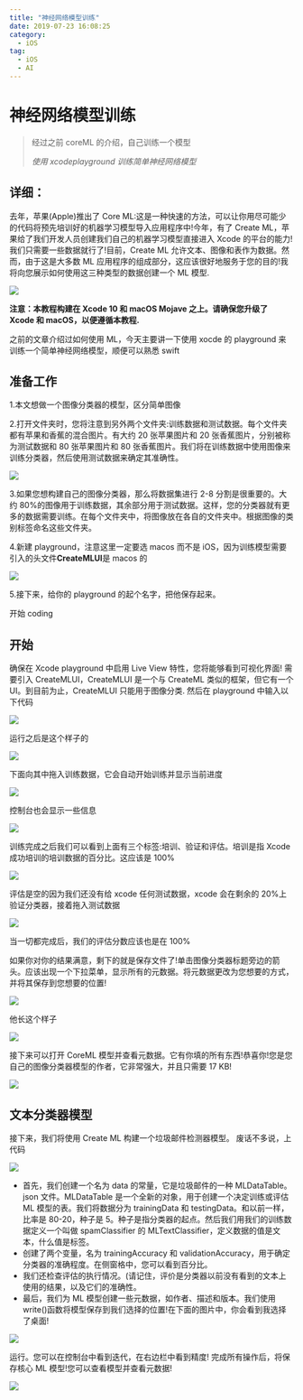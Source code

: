```yaml
---
title: "神经网络模型训练"
date: 2019-07-23 16:08:25
category:
  - iOS
tag:
  - iOS
  - AI
---
```


# 神经网络模型训练

> 经过之前 coreML 的介绍，自己训练一个模型
>
> _使用 xcodeplayground 训练简单神经网络模型_

## 详细：

去年，苹果(Apple)推出了 Core ML:这是一种快速的方法，可以让你用尽可能少的代码将预先培训好的机器学习模型导入应用程序中!今年，有了 Create ML，苹果给了我们开发人员创建我们自己的机器学习模型直接进入 Xcode 的平台的能力!我们只需要一些数据就行了!目前，Create ML 允许文本、图像和表作为数据。然而，由于这是大多数 ML 应用程序的组成部分，这应该很好地服务于您的目的!我将向您展示如何使用这三种类型的数据创建一个 ML 模型.

![](https://upload-images.jianshu.io/upload_images/3343369-38993f3fc4b87558.jpeg?imageMogr2/auto-orient/strip%7CimageView2/2/w/1000/format/webp)

**注意：本教程构建在 Xcode 10 和 macOS Mojave 之上。请确保您升级了 Xcode 和 macOS，以便遵循本教程.**

之前的文章介绍过如何使用 ML，今天主要讲一下使用 xocde 的 playground 来训练一个简单神经网络模型，顺便可以熟悉 swift

## 准备工作

1.本文想做一个图像分类器的模型，区分简单图像

2.打开文件夹时，您将注意到另外两个文件夹:训练数据和测试数据。每个文件夹都有苹果和香蕉的混合图片。有大约 20 张苹果图片和 20 张香蕉图片，分别被称为测试数据和 80 张苹果图片和 80 张香蕉图片。我们将在训练数据中使用图像来训练分类器，然后使用测试数据来确定其准确性。

![](http://www.demodashi.com/contentImages/image/20190724/sw1Tn6SBESjcjvMyVvu.png)

3.如果您想构建自己的图像分类器，那么将数据集进行 2-8 分割是很重要的。大约 80%的图像用于训练数据，其余部分用于测试数据。这样，您的分类器就有更多的数据需要训练。在每个文件夹中，将图像放在各自的文件夹中。根据图像的类别标签命名这些文件夹。

4.新建 playground，注意这里一定要选 macos 而不是 iOS，因为训练模型需要引入的头文件**CreateMLUI**是 macos 的

![](http://www.demodashi.com/contentImages/image/20190724/RaJzQO6Nm9Wjuvw3nCh.png)

5.接下来，给你的 playground 的起个名字，把他保存起来。

开始 coding

## 开始

确保在 Xcode playground 中启用 Live View 特性，您将能够看到可视化界面!
需要引入 CreateMLUI，CreateMLUI 是一个与 CreateML 类似的框架，但它有一个 UI。到目前为止，CreateMLUI 只能用于图像分类.
然后在 playground 中输入以下代码

![](http://www.demodashi.com/contentImages/image/20190724/FqBcXuSwRDOxpw8UBTF.png)

运行之后是这个样子的

![](http://www.demodashi.com/contentImages/image/20190724/LxHV4JoUeBdaUGfodqb.png)

下面向其中拖入训练数据，它会自动开始训练并显示当前进度

![](http://www.demodashi.com/contentImages/image/20190724/gWYNXlrru03F8sMYlIR.png)

控制台也会显示一些信息

![](http://www.demodashi.com/contentImages/image/20190724/TUgR2XH0hovyEuJv7hP.png)

训练完成之后我们可以看到上面有三个标签:培训、验证和评估。培训是指 Xcode 成功培训的培训数据的百分比。这应该是 100%

![](http://www.demodashi.com/contentImages/image/20190724/9JrqyfzXxNCjuDxSJMO.png)

评估是空的因为我们还没有给 xcode 任何测试数据，xcode 会在剩余的 20%上验证分类器，接着拖入测试数据

![](http://www.demodashi.com/contentImages/image/20190724/PjupzGNXjHBhQixucpb.png)

当一切都完成后，我们的评估分数应该也是在 100%

如果你对你的结果满意，剩下的就是保存文件了!单击图像分类器标题旁边的箭头。应该出现一个下拉菜单，显示所有的元数据。将元数据更改为您想要的方式，并将其保存到您想要的位置!

![](http://www.demodashi.com/contentImages/image/20190724/9XYJjpWXhZSdRjZWLze.png)

他长这个样子

![](http://www.demodashi.com/contentImages/image/20190724/8cNWX8eidTARekAmU3J.png)

接下来可以打开 CoreML 模型并查看元数据。它有你填的所有东西!恭喜你!您是您自己的图像分类器模型的作者，它非常强大，并且只需要 17 KB!

![](http://www.demodashi.com/contentImages/image/20190724/gAS7BWestsJDUJChOch.png)

## 文本分类器模型

接下来，我们将使用 Create ML 构建一个垃圾邮件检测器模型。
废话不多说，上代码

![](http://www.demodashi.com/contentImages/image/20190724/Zb3xW53OWSeEt2pw1k7.png)

- 首先，我们创建一个名为 data 的常量，它是垃圾邮件的一种 MLDataTable。json 文件。MLDataTable 是一个全新的对象，用于创建一个决定训练或评估 ML 模型的表。我们将数据分为 trainingData 和 testingData。和以前一样，比率是 80-20，种子是 5。种子是指分类器的起点。然后我们用我们的训练数据定义一个叫做 spamClassifier 的 MLTextClassifier，定义数据的值是文本，什么值是标签。
- 创建了两个变量，名为 trainingAccuracy 和 validationAccuracy，用于确定分类器的准确程度。在侧窗格中，您可以看到百分比。
- 我们还检查评估的执行情况。(请记住，评价是分类器以前没有看到的文本上使用的结果，以及它们的准确性。
- 最后，我们为 ML 模型创建一些元数据，如作者、描述和版本。我们使用 write()函数将模型保存到我们选择的位置!在下面的图片中，你会看到我选择了桌面!

![](https://upload-images.jianshu.io/upload_images/3343369-ce98597754508f93.png?imageMogr2/auto-orient/strip%7CimageView2/2/w/970/format/webp)

运行。您可以在控制台中看到迭代，在右边栏中看到精度! 完成所有操作后，将保存核心 ML 模型!您可以查看模型并查看元数据!

![](https://upload-images.jianshu.io/upload_images/3343369-d8deb59d132c958c.png?imageMogr2/auto-orient/strip%7CimageView2/2/w/1000/format/webp)
